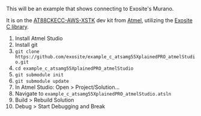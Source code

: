 This will be an example that shows connecting to Exosite's Murano.

It is on the [AT88CKECC-AWS-XSTK](http://www.atmel.com/tools/at88ckecc-aws-xstk.aspx)
dev kit from [Atmel](http://www.atmel.com),
utilizing the [Exosite C library](https://github.com/exosite/libexosite_c_http-device).


1. Install Atmel Studio
2. Install git
3. `git clone https://github.com/exosite/example_c_atsamg55XplainedPRO_atmelStudio.git`
4. `cd example_c_atsamg55XplainedPRO_atmelStudio`
5. `git submodule init`
6. `git submodule update`
7. In Atmel Studio: Open > Project/Solution…
8. Navigate to `example_c_atsamg55XplainedPRO_atmelStudio.atsln`
9. Build > Rebuild Solution
10. Debug > Start Debugging and Break

